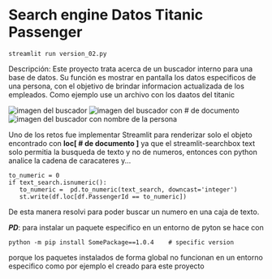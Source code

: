 # Search engine Datos Titanic Passenger

```
streamlit run version_02.py 
```

Descripción: Este proyecto trata acerca de un buscador interno para una base de datos. Su función es mostrar en pantalla los datos especificos de una persona, con el objetivo de brindar informacion actualizada de los empleados.
Como ejemplo use un archivo con los daatos del titanic

![imagen del buscador](path/to/image.png)
![imagen del buscador con # de documento](path/to/image.png)
![imagen del buscador con nombre de la persona](path/to/image.png)


Uno de los retos fue implementar Streamlit para renderizar solo el objeto encontrado con **loc[ # de documento ]** ya que el streamlit-searchbox text solo permitia la busqueda de texto y no de numeros, entonces con python analice la cadena de caracateres y...

```
to_numeric = 0
if text_search.isnumeric():
   to_numeric =  pd.to_numeric(text_search, downcast='integer')
   st.write(df.loc[df.PassengerId == to_numeric])
```
De esta manera resolvi para poder buscar un numero en una caja de texto.


***PD***:
para instalar un paquete especifico en un entorno de pyton se hace con 
```
python -m pip install SomePackage==1.0.4    # specific version
```
porque los paquetes instalados de forma global no funcionan en un entorno especifico como por ejemplo el creado para este proyecto